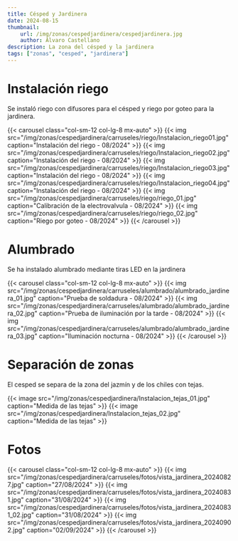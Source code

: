 ```yaml
---
title: Césped y Jardinera
date: 2024-08-15
thumbnail:
    url: /img/zonas/cespedjardinera/cespedjardinera.jpg
    author: Álvaro Castellano
description: La zona del césped y la jardinera
tags: ["zonas", "cesped", "jardinera"]
---
```


# Instalación riego

Se instaló riego con difusores para el césped y riego por goteo para la jardinera.

{{< carousel class="col-sm-12 col-lg-8 mx-auto" >}}
  {{< img src="/img/zonas/cespedjardinera/carruseles/riego/Instalacion_riego01.jpg" caption="Instalación del riego - 08/2024" >}}
  {{< img src="/img/zonas/cespedjardinera/carruseles/riego/Instalacion_riego02.jpg" caption="Instalación del riego - 08/2024" >}}
  {{< img src="/img/zonas/cespedjardinera/carruseles/riego/Instalacion_riego03.jpg" caption="Instalación del riego - 08/2024" >}}
  {{< img src="/img/zonas/cespedjardinera/carruseles/riego/Instalacion_riego04.jpg" caption="Instalación del riego - 08/2024" >}}
  {{< img src="/img/zonas/cespedjardinera/carruseles/riego/riego_01.jpg" caption="Calibración de la electrovalvula - 08/2024" >}}
  {{< img src="/img/zonas/cespedjardinera/carruseles/riego/riego_02.jpg" caption="Riego por goteo - 08/2024" >}}
{{< /carousel >}}

# Alumbrado

Se ha instalado alumbrado mediante tiras LED en la jardinera

{{< carousel class="col-sm-12 col-lg-8 mx-auto" >}}
  {{< img src="/img/zonas/cespedjardinera/carruseles/alumbrado/alumbrado_jardinera_01.jpg" caption="Prueba de soldadura - 08/2024" >}}
  {{< img src="/img/zonas/cespedjardinera/carruseles/alumbrado/alumbrado_jardinera_02.jpg" caption="Prueba de iluminación por la tarde - 08/2024" >}}
  {{< img src="/img/zonas/cespedjardinera/carruseles/alumbrado/alumbrado_jardinera_03.jpg" caption="Iluminación nocturna - 08/2024" >}}
{{< /carousel >}}

# Separación de zonas

El cesped se separa de la zona del jazmín y de los chiles con tejas.

{{< image src="/img/zonas/cespedjardinera/Instalacion_tejas_01.jpg" caption="Medida de las tejas" >}}
{{< image src="/img/zonas/cespedjardinera/Instalacion_tejas_02.jpg" caption="Medida de las tejas" >}}

# Fotos

{{< carousel class="col-sm-12 col-lg-8 mx-auto" >}}
  {{< img src="/img/zonas/cespedjardinera/carruseles/fotos/vista_jardinera_20240827.jpg" caption="27/08/2024" >}}
  {{< img src="/img/zonas/cespedjardinera/carruseles/fotos/vista_jardinera_20240831.jpg" caption="31/08/2024" >}}
  {{< img src="/img/zonas/cespedjardinera/carruseles/fotos/vista_jardinera_20240831_02.jpg" caption="31/08/2024" >}}
  {{< img src="/img/zonas/cespedjardinera/carruseles/fotos/vista_jardinera_20240902.jpg" caption="02/09/2024" >}}
{{< /carousel >}}
